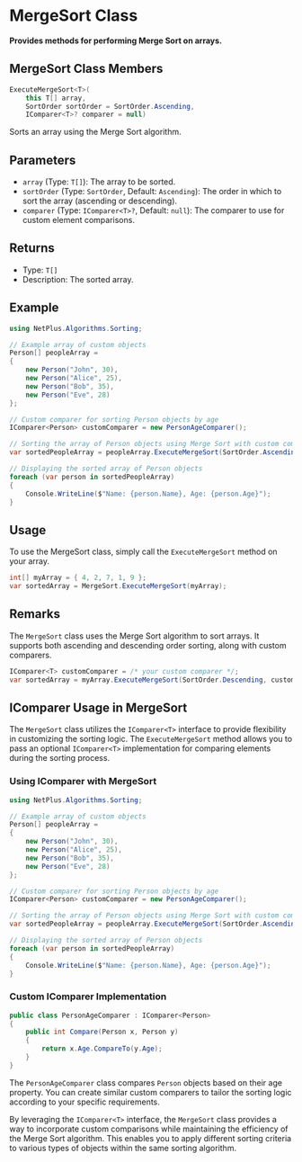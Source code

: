 # MergeSort Class

**Provides methods for performing Merge Sort on arrays.**

## MergeSort Class Members

```csharp
ExecuteMergeSort<T>(
    this T[] array,
    SortOrder sortOrder = SortOrder.Ascending,
    IComparer<T>? comparer = null)
```

Sorts an array using the Merge Sort algorithm.

## Parameters

- `array` (Type: `T[]`): The array to be sorted.
- `sortOrder` (Type: `SortOrder`, Default: `Ascending`): The order in which to sort the array (ascending or descending).
- `comparer` (Type: `IComparer<T>?`, Default: `null`): The comparer to use for custom element comparisons.

## Returns

- Type: `T[]`
- Description: The sorted array.

## Example

```csharp
using NetPlus.Algorithms.Sorting;

// Example array of custom objects
Person[] peopleArray = 
{
    new Person("John", 30),
    new Person("Alice", 25),
    new Person("Bob", 35),
    new Person("Eve", 28)
};

// Custom comparer for sorting Person objects by age
IComparer<Person> customComparer = new PersonAgeComparer();

// Sorting the array of Person objects using Merge Sort with custom comparer
var sortedPeopleArray = peopleArray.ExecuteMergeSort(SortOrder.Ascending, customComparer);

// Displaying the sorted array of Person objects
foreach (var person in sortedPeopleArray)
{
    Console.WriteLine($"Name: {person.Name}, Age: {person.Age}");
}
```

## Usage

To use the MergeSort class, simply call the `ExecuteMergeSort` method on your array.

```csharp
int[] myArray = { 4, 2, 7, 1, 9 };
var sortedArray = MergeSort.ExecuteMergeSort(myArray);
```

## Remarks

The `MergeSort` class uses the Merge Sort algorithm to sort arrays. It supports both ascending and descending order sorting, along with custom comparers.

```csharp
IComparer<T> customComparer = /* your custom comparer */;
var sortedArray = myArray.ExecuteMergeSort(SortOrder.Descending, customComparer);
```

## IComparer<T> Usage in MergeSort

The `MergeSort` class utilizes the `IComparer<T>` interface to provide flexibility in customizing the sorting logic. The `ExecuteMergeSort` method allows you to pass an optional `IComparer<T>` implementation for comparing elements during the sorting process.

### Using IComparer<T> with MergeSort

```csharp
using NetPlus.Algorithms.Sorting;

// Example array of custom objects
Person[] peopleArray = 
{
    new Person("John", 30),
    new Person("Alice", 25),
    new Person("Bob", 35),
    new Person("Eve", 28)
};

// Custom comparer for sorting Person objects by age
IComparer<Person> customComparer = new PersonAgeComparer();

// Sorting the array of Person objects using Merge Sort with custom comparer
var sortedPeopleArray = peopleArray.ExecuteMergeSort(SortOrder.Ascending, customComparer);

// Displaying the sorted array of Person objects
foreach (var person in sortedPeopleArray)
{
    Console.WriteLine($"Name: {person.Name}, Age: {person.Age}");
}
```

### Custom IComparer<T> Implementation

```csharp
public class PersonAgeComparer : IComparer<Person>
{
    public int Compare(Person x, Person y)
    {
        return x.Age.CompareTo(y.Age);
    }
}
```

The `PersonAgeComparer` class compares `Person` objects based on their age property. You can create similar custom comparers to tailor the sorting logic according to your specific requirements.

By leveraging the `IComparer<T>` interface, the `MergeSort` class provides a way to incorporate custom comparisons while maintaining the efficiency of the Merge Sort algorithm. This enables you to apply different sorting criteria to various types of objects within the same sorting algorithm.
